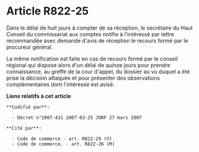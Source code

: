 # Article R822-25

Dans le délai de huit jours à compter de sa réception, le secrétaire du Haut Conseil du commissariat aux comptes notifie à
l'intéressé par lettre recommandée avec demande d'avis de réception le recours formé par le procureur général.

La même notification est faite en cas de recours formé par le conseil régional qui dispose alors d'un délai de quinze jours
pour prendre connaissance, au greffe de la cour d'appel, du dossier au vu duquel a été prise la décision attaquée et pour
présenter des observations complémentaires dont l'intéressé est avisé.

**Liens relatifs à cet article**

	**Codifié par**:

	  - Décret n°2007-431 2007-03-25 JORF 27 mars 2007

	**Cité par**:

	  - Code de commerce - art. R822-29 (V)
	  - Code de commerce. - art. R822-26 (M)
